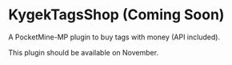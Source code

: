 # KygekTagsShop (Coming Soon)

A PocketMine-MP plugin to buy tags with money (API included).

This plugin should be available on November.
